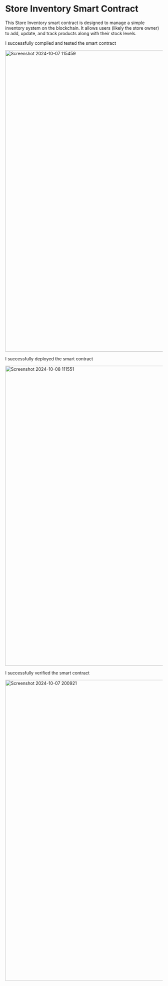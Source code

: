 # Store Inventory Smart Contract

This Store Inventory smart contract is designed to manage a simple inventory system on the blockchain. It allows users (likely the store owner) to add, update, and track products along with their stock levels. 

I successfully compiled and tested the smart contract

<img width="960" alt="Screenshot 2024-10-07 115459" src="https://github.com/user-attachments/assets/0b156a33-a53e-4095-b75e-06ce30adfd09">

I successfully deployed the smart contract

<img width="955" alt="Screenshot 2024-10-08 111551" src="https://github.com/user-attachments/assets/cfcd7d6d-d42d-42b9-b263-2d80ee940cc1">

I successfully verified the smart contract

<img width="958" alt="Screenshot 2024-10-07 200921" src="https://github.com/user-attachments/assets/e0e9ff47-c707-44c6-b8fd-c384704e3f1a">
